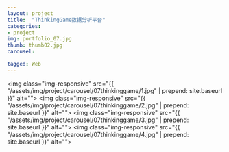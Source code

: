 ```yaml
---
layout: project
title:  "ThinkingGame数据分析平台"
categories:
- project
img: portfolio_07.jpg
thumb: thumb02.jpg
carousel:

tagged: Web
---
```

<img class="img-responsive" src="{{ "/assets/img/project/carousel/07thinkinggame/1.jpg" | prepend: site.baseurl }}" alt="">
<img class="img-responsive" src="{{ "/assets/img/project/carousel/07thinkinggame/2.jpg" | prepend: site.baseurl }}" alt="">
<img class="img-responsive" src="{{ "/assets/img/project/carousel/07thinkinggame/3.jpg" | prepend: site.baseurl }}" alt="">
<img class="img-responsive" src="{{ "/assets/img/project/carousel/07thinkinggame/4.jpg" | prepend: site.baseurl }}" alt="">


